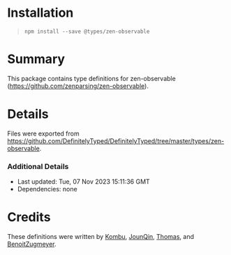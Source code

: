 # Installation
> `npm install --save @types/zen-observable`

# Summary
This package contains type definitions for zen-observable (https://github.com/zenparsing/zen-observable).

# Details
Files were exported from https://github.com/DefinitelyTyped/DefinitelyTyped/tree/master/types/zen-observable.

### Additional Details
 * Last updated: Tue, 07 Nov 2023 15:11:36 GMT
 * Dependencies: none

# Credits
These definitions were written by [Kombu](https://github.com/aicest), [JounQin](https://github.com/JounQin), [Thomas](https://github.com/itomtom), and [BenoitZugmeyer](https://github.com/BenoitZugmeyer).
